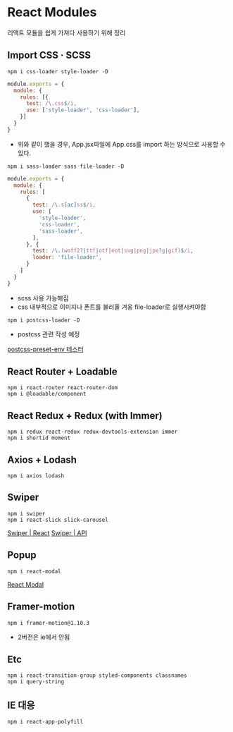 # React Modules

리액트 모듈을 쉽게 가져다 사용하기 위해 정리

## Import CSS · SCSS

```command
npm i css-loader style-loader -D
```
```JavaScript (webpack.config.js)
module.exports = {
  module: {
    rules: [{
      test: /\.css$/i,
      use: ['style-loader', 'css-loader'],
    }]
  }
}
```
- 위와 같이 했을 경우, App.jsx파일에 App.css를 import 하는 방식으로 사용할 수 있다.

```command
npm i sass-loader sass file-loader -D
```
```JavaScript (webpack.config.js)
module.exports = {
  module: {
    rules: [
      {
        test: /\.s[ac]ss$/i,
        use: [
          'style-loader',
          'css-loader',
          'sass-loader',
        ],
      }, {
        test: /\.(woff2?|ttf|otf|eot|svg|png|jpe?g|gif)$/i,
        loader: 'file-loader',
      }
    ]
  }
}
```
- scss 사용 가능해짐
- css 내부적으로 이미지나 폰트를 불러올 겨웅 file-loader로 실행시켜야함

```command
npm i postcss-loader -D
```
- postcss 관련 작성 예정

[postcss-preset-env 테스터](https://preset-env.cssdb.org/playground)

## React Router + Loadable

```command
npm i react-router react-router-dom
npm i @loadable/component
```

## React Redux + Redux (with Immer)

```command
npm i redux react-redux redux-devtools-extension immer
npm i shortid moment
```

## Axios + Lodash

```command
npm i axios lodash
```

## Swiper

```command
npm i swiper
npm i react-slick slick-carousel
```
[Swiper | React](https://swiperjs.com/react)
[Swiper | API](https://swiperjs.com/api)


## Popup

```command
npm i react-modal
```
[React Modal](https://github.com/reactjs/react-modal)

## Framer-motion

```command
npm i framer-motion@1.10.3
```
- 2버전은 ie에서 안됨

## Etc

```command
npm i react-transition-group styled-components classnames
npm i query-string
```

## IE 대응
```command
npm i react-app-polyfill
```